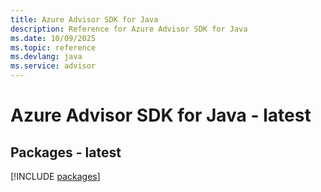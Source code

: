 ```yaml
---
title: Azure Advisor SDK for Java
description: Reference for Azure Advisor SDK for Java
ms.date: 10/09/2025
ms.topic: reference
ms.devlang: java
ms.service: advisor
---
```

# Azure Advisor SDK for Java - latest
## Packages - latest
[!INCLUDE [packages](advisor-index.md)]